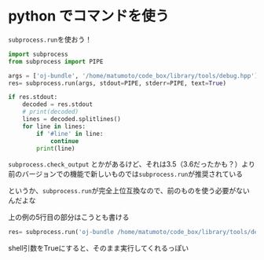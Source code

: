 # python でコマンドを使う



`subprocess.run`を使おう！



```python
import subprocess
from subprocess import PIPE

args = ['oj-bundle', '/home/matumoto/code_box/library/tools/debug.hpp']
res= subprocess.run(args, stdout=PIPE, stderr=PIPE, text=True)

if res.stdout:
    decoded = res.stdout
    # print(decoded)
    lines = decoded.splitlines()
    for line in lines:
        if '#line' in line:
            continue
        print(line)
```



`subprocess.check_output` とかがあるけど、それは3.5（3.6だったかも？）より前のバージョンでの機能で新しいものでは`subprocess.run`が推奨されている



というか、`subprocess.run`が完全上位互換なので、前のものを使う必要がないんだよな



上の例の5行目の部分はこうとも書ける

```python
res= subprocess.run('oj-bundle /home/matumoto/code_box/library/tools/debug.hpp', shell=True, stdout=PIPE, stderr=PIPE, text=True)
```



shell引数をTrueにすると、そのまま実行してくれるっぽい